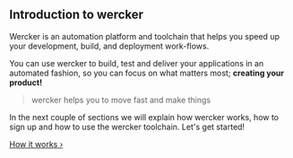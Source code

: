 ## Introduction to wercker

Wercker is an automation platform and toolchain that helps you speed up
your development, build, and deployment work-flows.

You can use wercker to build, test and deliver your applications in an
automated fashion, so you can focus on what matters most; **creating your
product!**

> wercker helps you to move fast and make things

In the next couple of sections we will explain how wercker works, how to
sign up and how to use the wercker toolchain. Let's get started!

[How it works &rsaquo;](/learn/basics/how-it-works.html "nav next basics")
